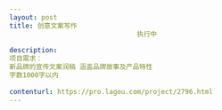 ```yaml
---                
layout: post       
title: 创意文案写作
                                执行中
           
description: 
项目需求：
新品牌的宣传文案润稿 涵盖品牌故事及产品特性 
字数1000字以内
     
contenturl: https://pro.lagou.com/project/2796.html      
---                 
```

